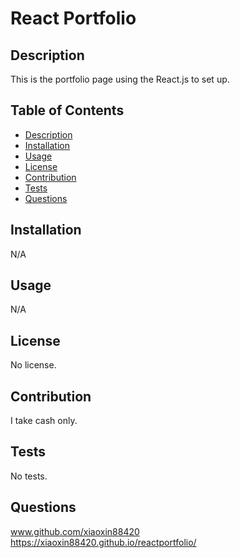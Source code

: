 
  # React Portfolio
  
  ## Description
  This is the portfolio page using the React.js to set up. 

  ## Table of Contents
  - [Description](#description)
  - [Installation](#installation)
  - [Usage](#usage)
  - [License](#license)
  - [Contribution](#contribution)
  - [Tests](#tests)
  - [Questions](#questions)
  
  ## Installation
  N/A

  ## Usage
  N/A

  ## License
  No license.

  ## Contribution
  I take cash only.

  ## Tests
  No tests.

  ## Questions
  www.github.com/xiaoxin88420
  https://xiaoxin88420.github.io/reactportfolio/